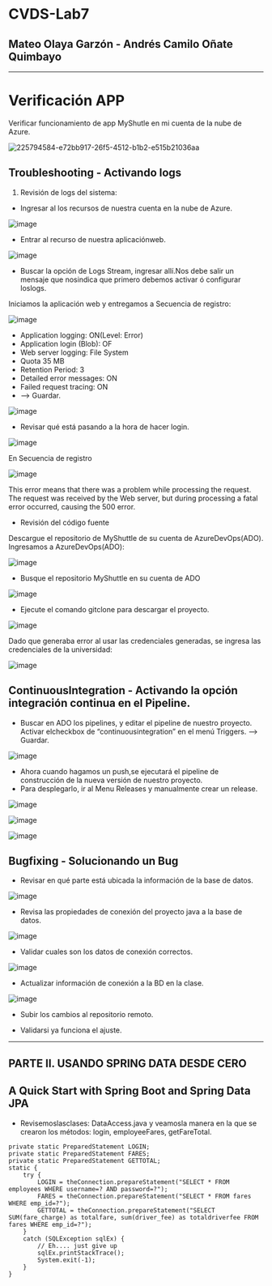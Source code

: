 # CVDS-Lab7
## Mateo Olaya Garzón - Andrés Camilo Oñate Quimbayo
--- 

# Verificación APP

Verificar funcionamiento de app MyShutle en mi cuenta de la nube de Azure.

![225794584-e72bb917-26f5-4512-b1b2-e515b21036aa](https://user-images.githubusercontent.com/63562181/226106959-27e6b377-51ef-4aef-841c-ad6b76530738.png)

## Troubleshooting - Activando logs

1. Revisión de logs del sistema:

- Ingresar al los recursos de nuestra cuenta en la nube de Azure.

![image](https://user-images.githubusercontent.com/63562181/226107089-47f33687-05ad-4483-8b24-268bc79c225f.png)

- Entrar al recurso de nuestra aplicaciónweb.

![image](https://user-images.githubusercontent.com/63562181/226107131-d21d805b-7342-4a32-b460-408dd9920fbb.png)

- Buscar la opción de Logs Stream, ingresar allí.Nos debe salir un mensaje que nosindica que primero debemos activar ó configurar loslogs.

Iniciamos la aplicación web y entregamos a Secuencia de registro:

![image](https://user-images.githubusercontent.com/63562181/226107719-74de2351-12a7-4c5b-8b27-a073db9fc1ad.png)

- Application logging: ON(Level: Error)
- Application login (Blob): OF
- Web server logging: File System
- Quota 35 MB
- Retention Period: 3
- Detailed error messages: ON
- Failed request tracing: ON
- —> Guardar.

![image](https://user-images.githubusercontent.com/63562181/226107959-a22532ec-ff5c-49bf-8834-45a4fe9ce2b9.png)

- Revisar qué está pasando a la hora de hacer login.

![image](https://user-images.githubusercontent.com/63562181/226108161-977ad2f3-c4af-4b88-bdd3-6946e3c17209.png)

En Secuencia de registro

![image](https://user-images.githubusercontent.com/63562181/226108493-23d58e0b-6efb-4728-8e75-91b285113128.png)

This error means that there was a problem while processing the request. The request was received by the Web server, but during processing a fatal error occurred, causing the 500 error.

- Revisión del código fuente

Descargue el repositorio de MyShuttle de su cuenta de AzureDevOps(ADO).
Ingresamos a AzureDevOps(ADO):

![image](https://user-images.githubusercontent.com/63562181/226108350-18f90039-cce1-4ad8-a77f-14b58664d579.png)

- Busque el repositorio MyShuttle en su cuenta de ADO

![image](https://user-images.githubusercontent.com/63562181/226108389-79abd1b0-e8a9-433d-98eb-ac4116be3880.png)

- Ejecute el comando gitclone para descargar el proyecto.

![image](https://user-images.githubusercontent.com/63562181/226108942-c70ee15b-46be-49f8-a245-c3797538ae19.png)

Dado que generaba error al usar las credenciales generadas, se ingresa las credenciales de la universidad:

![image](https://user-images.githubusercontent.com/63562181/226108990-0593d2b7-7617-41e5-abb0-2c22531a90ef.png)

## ContinuousIntegration - Activando la opción integración continua en el Pipeline.

- Buscar en ADO los pipelines, y editar el pipeline de nuestro proyecto.
  Activar elcheckbox de “continuousintegration” en el menú Triggers. —> Guardar.
  
![image](https://user-images.githubusercontent.com/63562181/226109092-2ef4e42c-d212-4e53-b720-8fc8894f7845.png)

- Ahora cuando hagamos un push,se ejecutará el pipeline de construcción de la nueva versión de nuestro proyecto.
- Para desplegarlo, ir al Menu Releases y manualmente crear un release.

![image](https://user-images.githubusercontent.com/63562181/226109249-fcbd81dc-ca61-4dc8-9e2d-74deded76f29.png)

![image](https://user-images.githubusercontent.com/63562181/226109296-d86f60be-0716-4fad-bd49-f180fcf5b1df.png)

![image](https://user-images.githubusercontent.com/63562181/226109507-654a54ee-6635-43d2-a589-4225f3cff9df.png)

## Bugfixing - Solucionando un Bug

- Revisar en qué parte está ubicada la información de la base de datos.

![image](https://user-images.githubusercontent.com/63562181/226109534-9d3a56b3-e7c2-4321-9c54-d961416ab0a4.png)

- Revisa las propiedades de conexión del proyecto java a la base de datos.

![image](https://user-images.githubusercontent.com/63562181/226109566-b94088b3-d95a-497e-af37-a4b4b96f3b57.png)

- Validar cuales son los datos de conexión correctos.

![image](https://user-images.githubusercontent.com/63562181/226109782-038bf0bb-732a-4170-b99b-ac4486c70f67.png)

- Actualizar información de conexión a la BD en la clase.

![image](https://user-images.githubusercontent.com/63562181/226110410-935ca455-00e4-4782-b2e9-826a6695d2e3.png)

- Subir los cambios al repositorio remoto.

- Validarsi ya funciona el ajuste.

--- 
## PARTE II. USANDO SPRING DATA DESDE CERO

## A Quick Start with Spring Boot and Spring Data JPA

- Revisemoslasclases: DataAccess.java y veamosla manera en la que se crearon los métodos: login, employeeFares, getFareTotal.
```
private static PreparedStatement LOGIN;
private static PreparedStatement FARES;
private static PreparedStatement GETTOTAL;
static {
	try {
		LOGIN = theConnection.prepareStatement("SELECT * FROM employees WHERE username=? AND password=?");
		FARES = theConnection.prepareStatement("SELECT * FROM fares WHERE emp_id=?");
		GETTOTAL = theConnection.prepareStatement("SELECT SUM(fare_charge) as totalfare, sum(driver_fee) as totaldriverfee FROM fares WHERE emp_id=?");
	}
	catch (SQLException sqlEx) {
		// Eh.... just give up
		sqlEx.printStackTrace();
		System.exit(-1);
	}
}
 ```

